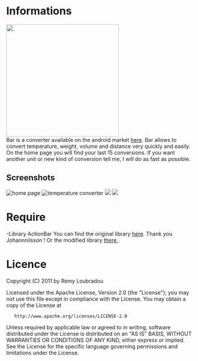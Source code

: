 # Informations
<img height="300px" src="https://ssl.gstatic.com/android/market/mobi.bar/f-0-c338ba20ad2c6dd2a0ccfeca9a725a667a4518cc"/>
<br />
Bar is a converter available on the android market <a href="https://market.android.com/details?id=mobi.bar&feature=search_result">here</a>.
Bar allows to convert temperature, weight, volume and distance very quickly and easily.
On the home page you will find your last 15 conversions.
If you want another unit or new kind of conversion tell me, I will do as fast as possible.

## Screenshots
<img src="https://ssl.gstatic.com/android/market/mobi.bar/ss-0-320-480-160-0-bea1fd6318d17fbc327dfdf5a9f3dd70b0053e39" alt="home page"/>
<img src="https://ssl.gstatic.com/android/market/mobi.bar/ss-4-320-480-160-0-663664a9ed33c8125623cd8cad91d08911aa6c60" alt="temperature converter"/>
<img src="https://ssl.gstatic.com/android/market/mobi.bar/ss-3-320-480-160-1-8807702d5390ed1868f0b9b3467ef70245c15c20"/>
<img src="https://ssl.gstatic.com/android/market/mobi.bar/ss-1-320-480-160-1-99e221af6fed1034d08c8edf286430bff5e0f86c"/>

# Require
 -Library ActionBar
 	You can find the original library <a href="https://github.com/johannilsson/android-actionbar"> here</a>. Thank you Johannnilsson !
 	Or the modified library <a href="https://github.com/lbdremy/actionbar"> there </a>.

# Licence
Copyright (C) 2011 by Remy Loubradou

   Licensed under the Apache License, Version 2.0 (the "License");
   you may not use this file except in compliance with the License.
   You may obtain a copy of the License at

       http://www.apache.org/licenses/LICENSE-2.0

   Unless required by applicable law or agreed to in writing, software
   distributed under the License is distributed on an "AS IS" BASIS,
   WITHOUT WARRANTIES OR CONDITIONS OF ANY KIND, either express or implied.
   See the License for the specific language governing permissions and
   limitations under the License.